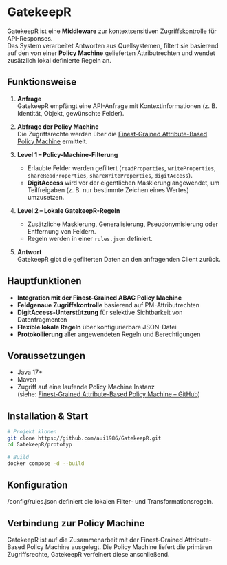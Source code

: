 # GatekeepR

GatekeepR ist eine **Middleware** zur kontextsensitiven Zugriffskontrolle für API-Responses.  
Das System verarbeitet Antworten aus Quellsystemen, filtert sie basierend auf den von einer **Policy Machine** gelieferten Attributrechten und wendet zusätzlich lokal definierte Regeln an.

## Funktionsweise

1. **Anfrage**  
   GatekeepR empfängt eine API-Anfrage mit Kontextinformationen (z. B. Identität, Objekt, gewünschte Felder).

2. **Abfrage der Policy Machine**  
   Die Zugriffsrechte werden über die [Finest-Grained Attribute-Based Policy Machine](https://github.com/KoberSascha/Finest-Grained-Attribute-Based-Policy-Machine?tab=readme-ov-file) ermittelt.

3. **Level 1 – Policy-Machine-Filterung**  
   - Erlaubte Felder werden gefiltert (`readProperties`, `writeProperties`, `shareReadProperties`, `shareWriteProperties`, `digitAccess`).
   - **DigitAccess** wird vor der eigentlichen Maskierung angewendet, um Teilfreigaben (z. B. nur bestimmte Zeichen eines Wertes) umzusetzen.

4. **Level 2 – Lokale GatekeepR-Regeln**  
   - Zusätzliche Maskierung, Generalisierung, Pseudonymisierung oder Entfernung von Feldern.
   - Regeln werden in einer `rules.json` definiert.

5. **Antwort**  
   GatekeepR gibt die gefilterten Daten an den anfragenden Client zurück.

## Hauptfunktionen

- **Integration mit der Finest-Grained ABAC Policy Machine**
- **Feldgenaue Zugriffskontrolle** basierend auf PM-Attributrechten
- **DigitAccess-Unterstützung** für selektive Sichtbarkeit von Datenfragmenten
- **Flexible lokale Regeln** über konfigurierbare JSON-Datei
- **Protokollierung** aller angewendeten Regeln und Berechtigungen

## Voraussetzungen

- Java 17+
- Maven
- Zugriff auf eine laufende Policy Machine Instanz  
  (siehe: [Finest-Grained Attribute-Based Policy Machine – GitHub](https://github.com/KoberSascha/Finest-Grained-Attribute-Based-Policy-Machine?tab=readme-ov-file))

## Installation & Start

```bash
# Projekt klonen
git clone https://github.com/aui1986/GatekeepR.git
cd GatekeepR/prototyp

# Build
docker compose -d --build

```
## Konfiguration
/config/rules.json definiert die lokalen Filter- und Transformationsregeln.

## Verbindung zur Policy Machine
GatekeepR ist auf die Zusammenarbeit mit der
Finest-Grained Attribute-Based Policy Machine ausgelegt.
Die Policy Machine liefert die primären Zugriffsrechte, GatekeepR verfeinert diese anschließend.
